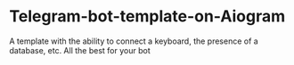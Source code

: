 # Telegram-bot-template-on-Aiogram
A template with the ability to connect a keyboard, the presence of a database, etc. All the best for your bot
